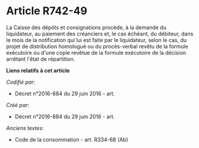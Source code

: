 # Article R742-49

La Caisse des dépôts et consignations procède, à la demande du liquidateur, au paiement des créanciers et, le cas échéant, du
débiteur, dans le mois de la notification qui lui est faite par le liquidateur, selon le cas, du projet de distribution
homologué ou du procès-verbal revêtu de la formule exécutoire ou d'une copie revêtue de la formule exécutoire de la décision
arrêtant l'état de répartition.

**Liens relatifs à cet article**

_Codifié par_:

  - Décret n°2016-884 du 29 juin 2016 - art.

_Créé par_:

  - Décret n°2016-884 du 29 juin 2016 - art.

_Anciens textes_:

  - Code de la consommation - art. R334-68 (Ab)
